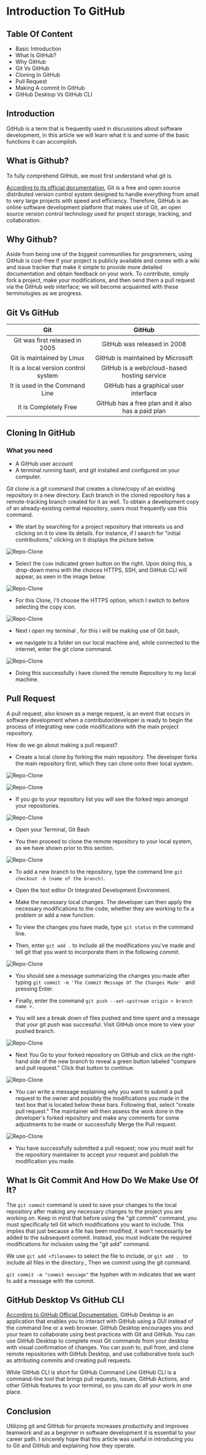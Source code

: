 # Introduction To GitHub


## Table Of Content

* Basic Introduction
* What Is GitHub?
* Why GitHub
* Git Vs GitHub
* Cloning In GitHub
* Pull Request
* Making A commit In GitHub
* GitHub Desktop Vs GitHub CLI

## Introduction

GitHub is a term that is frequently used in discussions about software development, in this article we will learn what it is and some of the basic functions it can accomplish.


## What is Github?

To fully comprehend GitHub, we must first understand what git is.

<a href="https://git-scm.com/" target="">According to its official documentation,</a>
 Git is a free and open source distributed version control system designed to handle everything from small to very large projects with speed and efficiency.
Therefore, GitHub is an online software development platform that makes use of Git, an open source version control technology used for project storage, tracking, and collaboration.


## Why Github?

Aside from being one of the biggest communities for programmers, using GitHub is cost-free if your project is publicly available and comes with a wiki and issue tracker that make it simple to provide more detailed documentation and obtain feedback on your work. To contribute, simply fork a project, make your modifications, and then send them a pull request via the GitHub web interface; we will become acquainted with these terminologies as we progress.

## Git Vs GitHub

 **Git**                              | **GitHub**                                         
:------------------------------------:|:--------------------------------------------------:
 Git was first released in 2005       | GitHub was released in 2008                        
 Git is maintained by Linux           | GitHub is maintained by Microsoft                  
 It is a local version control system | GitHub is a web/cloud-based hosting service        
 It is used in the Command Line       | GitHub has a graphical user interface              
 It is Completely Free                | GitHub has a free plan and it also has a paid plan 



## Cloning In GitHub

 ### What you need
* A GitHub user account
* A terminal running bash, and
git installed and configured on your computer.

Git clone is a git command that creates a clone/copy of an existing repository in a new directory. Each branch in the cloned repository has a remote-tracking branch created for it as well. To obtain a development copy of an already-existing central repository, users most frequently use this command.


* We start by searching for a project repository that interests us and clicking on it to view its details. For instance, if I search for "initial contributions," clicking on it displays the picture below.

![Repo-Clone](photos/pagecloneMain.png)

* Select the ```Code``` indicated green button on the right. Upon doing this, a drop-down menu with the choices HTTPS, SSH, and GitHub CLI will appear, as seen in the image below.

![Repo-Clone](photos/repocloneselectMain.png)

* For this Clone, I'll choose the HTTPS option, which I switch to before selecting the copy icon.

![Repo-Clone](photos/httpOptionMain.png)

* Next i open my terminal , for this i will be making use of Git bash,

 * we navigate to a folder on our local machine and, while connected to the internet, enter the git clone command.

![Repo-Clone](photos/clone.png)

* Doing this successfully i have cloned the remote Repository to my local machine.

## Pull Request

A pull request, also known as a merge request, is an event that occurs in software development when a contributor/developer is ready to begin the process of integrating new code modifications with the main project repository.

How do we go about making a pull request?

* Create a local clone by forking the main repository. The developer forks the main repository first, which they can clone onto their local system.

 ![Repo-Clone](photos/forkRepoMain.png)

 ![Repo-Clone](photos/createForkMain.png)

 * If you go to your repository list you will see the forked repo amongst your repositories.

 ![Repo-Clone](photos/MyForkedRepo.png)

* Open your Terminal, Git Bash

* You then proceed to clone the remote repository to your local system, as we have shown prior to this section.

![Repo-Clone](photos/forkClone.png)

* To add a new branch to the repository, type the command line ```git checkout -b (name of the branch)```.

* Open the text editor Or Integrated Development Environment.

* Make the necessary local changes. The developer can then apply the necessary modifications to the code, whether they are working to fix a problem or add a new function.

* To view the changes you have made, type ```git status``` in the command line.

* Then, enter ```git add .``` to include all the modifications you've made and tell git that you want to incorporate them in the following commit.

![Repo-Clone](photos/gitBashPr.png)

* You should see a message summarizing the changes you made after typing ```git commit -m 'The Commit Message Of The Changes Made' ``` and pressing Enter.

* Finally, enter the command ```git push --set-upstream origin < branch name >.```

* You  will see a break down of files pushed and time spent and a message that your git push was successful. Visit GitHub once more to view your pushed branch.


![Repo-Clone](photos/gitPush.png)

* Next You Go to your forked repository on GitHub and click on the right-hand side of the new branch to reveal a green button labeled "compare and pull request." Click that button to continue.

![Repo-Clone](photos/compareAndPrMain.png)



* You can write a message explaining why you want to submit a pull request to the owner and possibly the modifications you made in the text box that is located below these bars. Following that, select "create pull request." The maintainer will then assess the work done in the developer's forked repository and make any comments for some adjustments to be made or successfully Merge the Pull request.

![Repo-Clone](photos/openPr.png)


* You have successfully submitted a pull request; now you must wait for the repository maintainer to accept your request and publish the modification you made.


## What Is Git Commit And How Do We Make Use Of It?

The ```git commit``` command is used to save your changes to the local repository after making any necessary changes to the project you are working on.
Keep in mind that before using the "git commit" command, you must specifically tell Git which modifications you want to include. This implies that just because a file has been modified, it won't necessarily be added to the subsequent commit. Instead, you must indicate the required modifications for inclusion using the "git add" command.

We use ```git add <filename>``` to select the file to include, or ```git add . ``` to include all files in the directory., Then we commit using the git command.

  ```git commit -m "commit message"``` the hyphen with m indicates that we want to add a message with the commit.

## GitHub Desktop Vs GitHub CLI

<a href="https://docs.github.com/en/desktop" target="">According to GitHub Official Documentation,</a>
GitHub Desktop is an application that enables you to interact with GitHub using a GUI instead of the command line or a web browser. GitHub Desktop encourages you and your team to collaborate using best practices with Git and GitHub. You can use GitHub Desktop to complete most Git commands from your desktop with visual confirmation of changes. You can push to, pull from, and clone remote repositories with GitHub Desktop, and use collaborative tools such as attributing commits and creating pull requests.

While GitHub CLI is short for GitHub Command Line
GitHub CLI is a command-line tool that brings pull requests, issues, GitHub Actions, and other GitHub features to your terminal, so you can do all your work in one place.

## Conclusion

Utilizing git and GitHub for projects increases productivity and improves teamwork and as a beginner in software development it is essential to your career path. 
I sincerely hope that this article was useful in introducing you to Git and GitHub and explaining how they operate.



	


